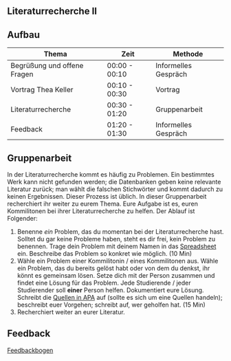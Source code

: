## Literaturrecherche II

## Aufbau

| Thema		| Zeit		 |  Methode		|
| ---- 		| ----- | --- |
| Begrüßung und offene Fragen | 00:00 - 00:10 | Informelles Gespräch |
| Vortrag Thea Keller | 00:10 - 00:30 | Vortrag |
| Literaturrecherche | 00:30 - 01:20 | Gruppenarbeit |
| Feedback | 01:20 - 01:30 | Informelles Gespräch |

## Gruppenarbeit

In der Literaturrecherche kommt es häufig zu Problemen. Ein bestimmtes Werk kann nicht gefunden werden; die Datenbanken geben keine relevante Literatur zurück; man wählt die falschen Stichwörter und kommt dadurch zu keinen Ergebnissen. Dieser Prozess ist üblich. In dieser Gruppenarbeit recherchiert ihr weiter zu eurem Thema. Eure Aufgabe ist es, euren Kommilitonen bei ihrer Literaturrecherche zu helfen. Der Ablauf ist Folgender:

1. Benenne *ein* Problem, das du momentan bei der Literaturrecherche hast. Solltet du gar keine Probleme haben, steht es dir frei, kein Problem zu benennen. Trage dein Problem mit deinem Namen in das [Spreadsheet](https://docs.google.com/spreadsheets/d/1A4qivo6wC7YvkpqF82U3oUja36P5h4a4QnmYYGSuK8E/edit?usp=sharing) ein. Beschreibe das Problem so konkret wie möglich. (10 Min)
2. Wähle ein Problem einer Kommilitonin / eines Kommilitonen aus. Wähle ein Problem, das du bereits gelöst habt oder von dem du denkst, ihr könnt es gemeinsam lösen. Setze dich mit der Person zusammen und findet eine Lösung für das Problem. Jede Studierende / jeder Studierender soll **einer** Person helfen. Dokumentiert eure Lösung. Schreibt die [Quellen in APA](http://www.citationmachine.net/apa/) auf (sollte es sich um eine Quellen handeln); beschreibt euer Vorgehen; schreibt auf, wer geholfen hat. (15 Min)
4. Recherchiert weiter an eurer Literatur.


## Feedback

[Feedbackbogen](http://goo.gl/forms/5afGLrt73jVtA7gL2)